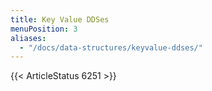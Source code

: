 ```yaml
---
title: Key Value DDSes
menuPosition: 3
aliases:
  - "/docs/data-structures/keyvalue-ddses/"
---
```


{{< ArticleStatus 6251 >}}

